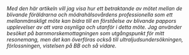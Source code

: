 *Med den här artikeln vill jag visa hur ett betraktande av mötet mellan de blivande föräldrarna och mödrahälsovårdens professionella som ett mellanmänskligt möte kan bidra till en förståelse av blivande pappors upplevelser av att vara osynliga och utanför i detta möte. Jag använder besöket på barnmorskemottagningen som utgångspunkt för mitt resonemang, men det kan överföras också till ultraljudsundersökningen, förlossningen, vistelsen på BB och så vidare.*

